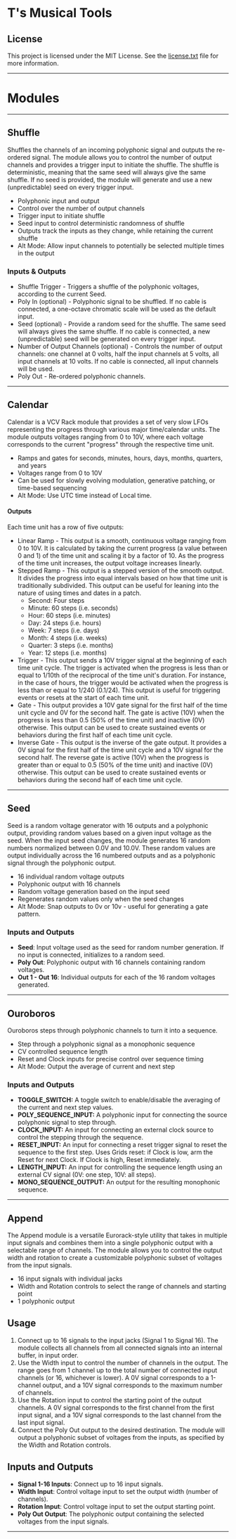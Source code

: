 # T's Musical Tools

## License

This project is licensed under the MIT License. See the [license.txt](license.txt) file for more information.

---

# Modules

---

## Shuffle
Shuffles the channels of an incoming polyphonic signal and outputs the re-ordered signal. The module allows you to control the number of output channels and provides a trigger input to initiate the shuffle. The shuffle is deterministic, meaning that the same seed will always give the same shuffle. If no seed is provided, the module will generate and use a new (unpredictable) seed on every trigger input.

- Polyphonic input and output
- Control over the number of output channels
- Trigger input to initiate shuffle
- Seed input to control deterministic randomness of shuffle
- Outputs track the inputs as they change, while retaining the current shuffle
- Alt Mode: Allow input channels to potentially be selected multiple times in the output

### Inputs & Outputs

- Shuffle Trigger - Triggers a shuffle of the polyphonic voltages, according to the current Seed.
- Poly In (optional) - Polyphonic signal to be shuffled. If no cable is connected, a one-octave chromatic scale will be used as the default input.
- Seed (optional) - Provide a random seed for the shuffle. The same seed will always gives the same shuffle. If no cable is connected, a new (unpredictable) seed will be generated on every trigger input.
- Number of Output Channels (optional) - Controls the number of output channels: one channel at 0 volts, half the input channels at 5 volts, all input channels at 10 volts. If no cable is connected, all input channels will be used.
- Poly Out - Re-ordered polyphonic channels.

---

## Calendar

Calendar is a VCV Rack module that provides a set of very slow LFOs representing the progress through various major time/calendar units. The module outputs voltages ranging from 0 to 10V, where each voltage corresponds to the current "progress" through the respective time unit.

- Ramps and gates for seconds, minutes, hours, days, months, quarters, and years
- Voltages range from 0 to 10V
- Can be used for slowly evolving modulation, generative patching, or time-based sequencing
- Alt Mode: Use UTC time instead of Local time.

#### Outputs
Each time unit has a row of five outputs:

- Linear Ramp - This output is a smooth, continuous voltage ranging from 0 to 10V. It is calculated by taking the current progress (a value between 0 and 1) of the time unit and scaling it by a factor of 10. As the progress of the time unit increases, the output voltage increases linearly.
- Stepped Ramp - This output is a stepped version of the smooth output. It divides the progress into equal intervals based on how that time unit is traditionally subdivided. This output can be useful for leaning into the nature of using times and dates in a patch.
	- Second: Four steps
	- Minute: 60 steps (i.e. seconds)
	- Hour: 60 steps (i.e. minutes)
	- Day: 24 steps (i.e. hours)
	- Week: 7 steps (i.e. days)
	- Month: 4 steps (i.e. weeks)
	- Quarter: 3 steps (i.e. months)
	- Year: 12 steps (i.e. months)
- Trigger - This output sends a 10V trigger signal at the beginning of each time unit cycle. The trigger is activated when the progress is less than or equal to 1/10th of the reciprocal of the time unit's duration. For instance, in the case of hours, the trigger would be activated when the progress is less than or equal to 1/240 (0.1/24). This output is useful for triggering events or resets at the start of each time unit.
- Gate - This output provides a 10V gate signal for the first half of the time unit cycle and 0V for the second half. The gate is active (10V) when the progress is less than 0.5 (50% of the time unit) and inactive (0V) otherwise. This output can be used to create sustained events or behaviors during the first half of each time unit cycle.
- Inverse Gate - This output is the inverse of the gate output. It provides a 0V signal for the first half of the time unit cycle and a 10V signal for the second half. The reverse gate is active (10V) when the progress is greater than or equal to 0.5 (50% of the time unit) and inactive (0V) otherwise. This output can be used to create sustained events or behaviors during the second half of each time unit cycle.

---

## Seed

Seed is a random voltage generator with 16 outputs and a polyphonic output, providing random values based on a given input voltage as the seed. When the input seed changes, the module generates 16 random numbers normalized between 0.0V and 10.0V. These random values are output individually across the 16 numbered outputs and as a polyphonic signal through the polyphonic output.

- 16 individual random voltage outputs
- Polyphonic output with 16 channels
- Random voltage generation based on the input seed
- Regenerates random values only when the seed changes
- Alt Mode: Snap outputs to 0v or 10v - useful for generating a gate pattern.

### Inputs and Outputs

- **Seed**: Input voltage used as the seed for random number generation. If no input is connected, initializes to a random seed.
- **Poly Out**: Polyphonic output with 16 channels containing random voltages.
- **Out 1 - Out 16**: Individual outputs for each of the 16 random voltages generated.

---

## Ouroboros

Ouroboros steps through polyphonic channels to turn it into a sequence.

- Step through a polyphonic signal as a monophonic sequence
- CV controlled sequence length
- Reset and Clock inputs for precise control over sequence timing
- Alt Mode: Output the average of current and next step

### Inputs and Outputs

- **TOGGLE_SWITCH:** A toggle switch to enable/disable the averaging of the current and next step values.
- **POLY_SEQUENCE_INPUT:** A polyphonic input for connecting the source polyphonic signal to step through.
- **CLOCK_INPUT:** An input for connecting an external clock source to control the stepping through the sequence.
- **RESET_INPUT:** An input for connecting a reset trigger signal to reset the sequence to the first step. Uses Grids reset: if Clock is low, arm the Reset for next Clock. If Clock is high, Reset immediately.
- **LENGTH_INPUT:** An input for controlling the sequence length using an external CV signal (0V: one step, 10V: all steps).
- **MONO_SEQUENCE_OUTPUT:** An output for the resulting monophonic sequence.

---

## Append

The Append module is a versatile Eurorack-style utility that takes in multiple input signals and combines them into a single polyphonic output with a selectable range of channels. The module allows you to control the output width and rotation to create a customizable polyphonic subset of voltages from the input signals.

- 16 input signals with individual jacks
- Width and Rotation controls to select the range of channels and starting point
- 1 polyphonic output

## Usage

1. Connect up to 16 signals to the input jacks (Signal 1 to Signal 16). The module collects all channels from all connected signals into an internal buffer, in input order.
2. Use the Width input to control the number of channels in the output. The range goes from 1 channel up to the total number of connected input channels (or 16, whichever is lower). A 0V signal corresponds to a 1-channel output, and a 10V signal corresponds to the maximum number of channels.
3. Use the Rotation input to control the starting point of the output channels. A 0V signal corresponds to the first channel from the first input signal, and a 10V signal corresponds to the last channel from the last input signal.
4. Connect the Poly Out output to the desired destination. The module will output a polyphonic subset of voltages from the inputs, as specified by the Width and Rotation controls.

## Inputs and Outputs

- **Signal 1-16 Inputs**: Connect up to 16 input signals.
- **Width Input**: Control voltage input to set the output width (number of channels).
- **Rotation Input**: Control voltage input to set the output starting point.
- **Poly Out Output**: The polyphonic output containing the selected voltages from the input signals.

---
